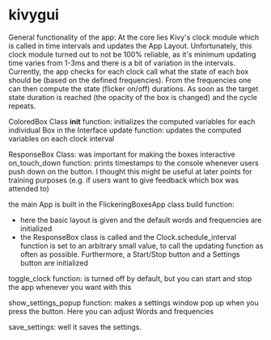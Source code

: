 # kivygui

General functionality of the app: At the core lies Kivy's clock module which is called in time intervals 
and updates the App Layout. Unfortunately, this clock module turned out to not be 100% reliable, as it's
minimum updating time varies from 1-3ms and there is a bit of variation in the intervals. Currently, 
the app checks for each clock call what the state of each box should be (based on the defined frequencies). From
the frequencies one can then compute the state (flicker on/off) durations. As soon as the target state
duration is reached (the opacity of the box is changed) and the cycle repeats. 

ColoredBox Class
__init__ function: initializes the computed variables for each individual Box in the Interface
update function: updates the computed variables on each clock interval 

ResponseBox Class: was important for making the boxes interactive
on_touch_down function: prints timestamps to the console whenever users push down on the button. I thought this
might be useful at later points for training purposes (e.g. if users want to give feedback which box
was attended to)

the main App is built in the FlickeringBoxesApp class
build function: 
- here the basic layout is given and the default words and frequencies are initialized
- the ResponseBox class is called and the Clock.schedule_interval function is set to an arbitrary
small value, to call the updating function as often as possible. Furthermore, a Start/Stop button and a Settings button 
are initialized

toggle_clock function: is turned off by default, but you can start and stop the app whenever you want with this

show_settings_popup function: makes a settings window pop up when you press the button. Here you can adjust
Words and frequencies

save_settings: well it saves the settings.

